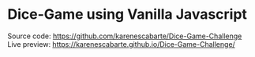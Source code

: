 ﻿# Dice-Game using Vanilla Javascript
Source code: https://github.com/karenescabarte/Dice-Game-Challenge <br>
Live preview: https://karenescabarte.github.io/Dice-Game-Challenge/
